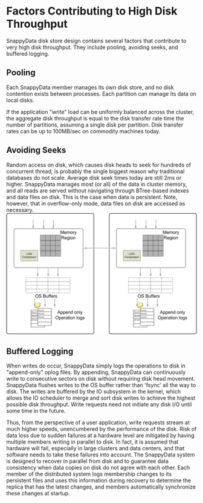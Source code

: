 # Factors Contributing to High Disk Throughput

SnappyData disk store design contains several factors that contribute to very high disk throughput. They include pooling, avoiding seeks, and buffered logging.

<a id="concept_1676A179455A482595DB73B6AB7B3C4D__section_B0D397BCDBD044BFA69487697C51F997"></a>
## Pooling

Each SnappyData member manages its own disk store, and no disk contention exists between processes. Each partition can manage its data on local disks.

If the application "write" load can be uniformly balanced across the cluster, the aggregate disk throughput is equal to the disk transfer rate time the number of partitions, assuming a single disk per partition. Disk transfer rates can be up to 100MB/sec on commodity machines today.

<a id="concept_1676A179455A482595DB73B6AB7B3C4D__section_CA348DBA1BD94BD1B0393FF051CF0C72"></a>

## Avoiding Seeks


Random access on disk, which causes disk heads to seek for hundreds of concurrent thread, is probably the single biggest reason why traditional databases do not scale. Average disk seek times today are still 2ms or higher. SnappyData manages most (or all) of the data in cluster memory, and all reads are served without navigating through BTree-based indexes and data files on disk. This is the case when data is persistent. Note, however, that in overflow-only mode, data files on disk are accessed as necessary. 
![](../../../Images/diskPersist1.gif)

<a id="concept_1676A179455A482595DB73B6AB7B3C4D__section_44A20BC973C54BFEA663FE13369F37B0"></a>

## Buffered Logging

When writes do occur, SnappyData simply logs the operations to disk in "append-only" oplog files. By appending, SnappyData can continuously write to consecutive sectors on disk without requiring disk head movement. SnappyData flushes writes to the OS buffer rather than 'fsync' all the way to disk. The writes are buffered by the IO subsystem in the kernel, which allows the IO scheduler to merge and sort disk writes to achieve the highest possible disk throughput. Write requests need not initiate any disk I/O until some time in the future.

Thus, from the perspective of a user application, write requests stream at much higher speeds, unencumbered by the performance of the disk. Risk of data loss due to sudden failures at a hardware level are mitigated by having multiple members writing in parallel to disk. In fact, it is assumed that hardware will fail, especially in large clusters and data centers, and that software needs to take these failures into account. The SnappyData system is designed to recover in parallel from disk and to guarantee data consistency when data copies on disk do not agree with each other. Each member of the distributed system logs membership changes to its persistent files and uses this information during recovery to determine the replica that has the latest changes, and members automatically synchronize these changes at startup.
